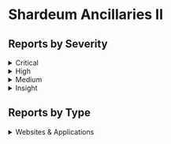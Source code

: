 # Shardeum Ancillaries II

## Reports by Severity

<details>

<summary>Critical</summary>

* \#35709 \[W\&A-Critical] Potential DoS of archiver-server during network restoration via get\_account\_data\_archiver call
* \#36025 \[W\&A-Critical] A malicious validator can overwrite the account data of any archive server connected to it.

</details>

<details>

<summary>High</summary>

* \#35903 \[W\&A-High] SQL Injection Allows a Malicious Archiver to Overwrite Receipt/originalTxData Database on Any Active Archiver in the Network
* \#35447 \[W\&A-High] Zero Click Full Account Takeover
* \#35452 \[W\&A-High] Admin Panel Accessed
* \#35979 \[W\&A-High] Malicious Archiver/Malicious Validator can overwrite data on any active archiver and more

</details>

<details>

<summary>Medium</summary>

* \#35824 \[W\&A-Medium] \`/set-config\` replay attack is possible in production mode after archiver restart

</details>

<details>

<summary>Insight</summary>

* \#35157 \[W\&A-Insight] Unauthorized Access to Shardeum Config Store using default credentials
* \#35534 \[W\&A-Insight] json rpc server remote crash
* \#35446 \[W\&A-Insight] IDOR Able to change other user information
* \#35972 \[W\&A-Insight] Operator-GUI Weak JWT Token Generation Led To Generate same JWT Tokens Even if The User Has it's Unique "nodeId"
* \#36005 \[W\&A-Insight] Reflected URL Manipulation and Phishing Risk
* \#35996 \[W\&A-Insight] Malicious Explorer can cause Denial of Service in JSON RPC server and even crash it
* \#35537 \[W\&A-Insight] json rpc server websocket remote crash
* \#35351 \[W\&A-Insight] Password Length Bypass in Shardeum Authentication System
* \#35598 \[W\&A-Insight] Access to debug endpoints without any protection

</details>

## Reports by Type

<details>

<summary>Websites &#x26; Applications</summary>

* \#35709 \[W\&A-Critical] Potential DoS of archiver-server during network restoration via get\_account\_data\_archiver call
* \#35157 \[W\&A-Insight] Unauthorized Access to Shardeum Config Store using default credentials
* \#35534 \[W\&A-Insight] json rpc server remote crash
* \#35824 \[W\&A-Medium] \`/set-config\` replay attack is possible in production mode after archiver restart
* \#35903 \[W\&A-High] SQL Injection Allows a Malicious Archiver to Overwrite Receipt/originalTxData Database on Any Active Archiver in the Network
* \#35446 \[W\&A-Insight] IDOR Able to change other user information
* \#35447 \[W\&A-High] Zero Click Full Account Takeover
* \#35972 \[W\&A-Insight] Operator-GUI Weak JWT Token Generation Led To Generate same JWT Tokens Even if The User Has it's Unique "nodeId"
* \#35452 \[W\&A-High] Admin Panel Accessed
* \#36005 \[W\&A-Insight] Reflected URL Manipulation and Phishing Risk
* \#36025 \[W\&A-Critical] A malicious validator can overwrite the account data of any archive server connected to it.
* \#35979 \[W\&A-High] Malicious Archiver/Malicious Validator can overwrite data on any active archiver and more
* \#35996 \[W\&A-Insight] Malicious Explorer can cause Denial of Service in JSON RPC server and even crash it
* \#35537 \[W\&A-Insight] json rpc server websocket remote crash
* \#35351 \[W\&A-Insight] Password Length Bypass in Shardeum Authentication System
* \#35598 \[W\&A-Insight] Access to debug endpoints without any protection

</details>
